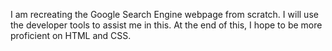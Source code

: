 I am recreating the Google Search Engine webpage from scratch. I will use the developer tools to assist me in this. At the end of this, I hope to be more proficient on HTML and CSS. 